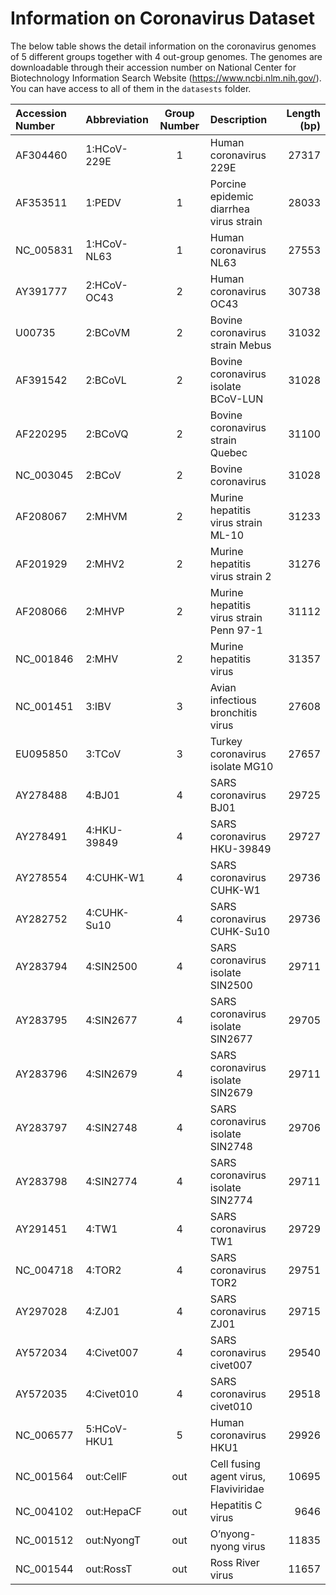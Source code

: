 # Information on Coronavirus Dataset

The below table shows the detail information on the coronavirus genomes of 5 different groups together with 4 out-group genomes. 
The genomes are downloadable through their accession number on National Center for Biotechnology Information Search Website (https://www.ncbi.nlm.nih.gov/). 
You can have access to all of them in the `datasests` folder.

|Accession Number | Abbreviation | Group Number | Description | Length (bp)|
| :------------ |:---------------|:-----:|:-----|-----:|
|AF304460 | 1:HCoV-229E | 1 | Human coronavirus 229E | 27317 |
|AF353511 | 1:PEDV | 1 | Porcine epidemic diarrhea virus strain | 28033 |
|NC_005831 | 1:HCoV-NL63 | 1 | Human coronavirus NL63 | 27553 |
|AY391777 | 2:HCoV-OC43 | 2 | Human coronavirus OC43 | 30738 |
|U00735 | 2:BCoVM | 2 | Bovine coronavirus strain Mebus | 31032 |
|AF391542 | 2:BCoVL | 2 | Bovine coronavirus isolate BCoV-LUN | 31028 |
|AF220295 | 2:BCoVQ | 2 | Bovine coronavirus strain Quebec | 31100 |
|NC_003045 | 2:BCoV | 2 | Bovine coronavirus | 31028 |
|AF208067 | 2:MHVM | 2 | Murine hepatitis virus strain ML-10 | 31233 |
|AF201929 | 2:MHV2 | 2 | Murine hepatitis virus strain 2 | 31276 |
|AF208066 | 2:MHVP | 2 | Murine hepatitis virus strain Penn 97-1 | 31112 |
|NC_001846 | 2:MHV | 2 | Murine hepatitis virus | 31357 |
|NC_001451 | 3:IBV | 3 | Avian infectious bronchitis virus | 27608 |
|EU095850 | 3:TCoV | 3 | Turkey coronavirus isolate MG10 | 27657 |
|AY278488 | 4:BJ01 | 4 | SARS coronavirus BJ01 | 29725 |
|AY278491 | 4:HKU-39849 | 4 | SARS coronavirus HKU-39849 | 29727 |
|AY278554 | 4:CUHK-W1 | 4 | SARS coronavirus CUHK-W1 | 29736 |
|AY282752 | 4:CUHK-Su10 | 4 | SARS coronavirus CUHK-Su10 | 29736 |
|AY283794 | 4:SIN2500 | 4 | SARS coronavirus isolate SIN2500 | 29711 |
|AY283795 | 4:SIN2677 | 4 | SARS coronavirus isolate SIN2677 | 29705 |
|AY283796 | 4:SIN2679 | 4 | SARS coronavirus isolate SIN2679 | 29711 |
|AY283797 | 4:SIN2748 | 4 | SARS coronavirus isolate SIN2748 | 29706 |
|AY283798 | 4:SIN2774 | 4 | SARS coronavirus isolate SIN2774 | 29711 |
|AY291451 | 4:TW1 | 4 | SARS coronavirus TW1 | 29729 |
|NC_004718 | 4:TOR2 | 4 | SARS coronavirus TOR2 | 29751 |
|AY297028 | 4:ZJ01 | 4 | SARS coronavirus ZJ01 | 29715 |
|AY572034 | 4:Civet007 | 4 | SARS coronavirus civet007 | 29540 |
|AY572035 | 4:Civet010 | 4 | SARS coronavirus civet010 | 29518 |
|NC_006577 | 5:HCoV-HKU1 | 5 | Human coronavirus HKU1 | 29926 |
|NC_001564 | out:CellF | out | Cell fusing agent virus, Flaviviridae | 10695 |
|NC_004102 | out:HepaCF | out | Hepatitis C virus | 9646 |
|NC_001512 | out:NyongT | out | O’nyong-nyong virus | 11835 |
|NC_001544 | out:RossT | out | Ross River virus | 11657 |
